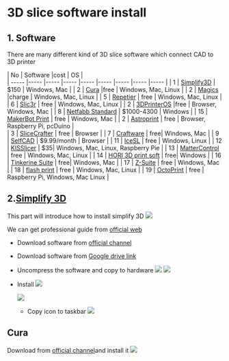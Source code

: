 # 3D slice software install


## 1. Software
There are many different kind of 3D slice software which connect CAD to 3D printer 

| No | Software |cost | OS |  
| ----- |----- |----- |----- |----- |----- |----- |----- |----- |
| 1 | [Simplify3D](https://www.simplify3d.com/)  | $150 | Windows,   Mac | 
| 2 | [Cura](https://ultimaker.com/software/ultimaker-cura) |free  | Windows,   Mac, Linux | 
| 2 | [Magics](https://www.materialise.com/en/software/magics) |charge  | Windows,   Mac, Linux | 
| 5 | [Repetier](https://www.repetier.com/) | free | Windows,   Mac, Linux | 
| 6 | [Slic3r](slic3r.org) | free | Windows,   Mac, Linux | 
| 2 | [3DPrinterOS](https://www.3dprinteros.com/)  |free | Browser,   Windows, Mac | 
| 8 | [Netfabb   Standard](https://www.autodesk.com/products/netfabb/overview) |  $1000-4300 | Windows | 
| 15 | [MakerBot   Print](https://www.makerbot.com/3d-printers/apps/makerbot-print/) | free | Windows,   Mac | 
| 2 | [Astroprint](https://www.astroprint.com/) | free |   Browser,   Raspberry Pi, pcDuino |  
| 3 | [SliceCrafter](https://icesl.loria.fr/slicecrafter/) | free | Browser | 
| 7 | [Craftware](https://craftbot.com/craftware/) | free| Windows,   Mac | 
| 9 | [SelfCAD](https://www.selfcad.com/)  | $9.99/month | Browser |
| 11 | [IceSL](https://icesl.loria.fr/) | free |  Windows,   Linux | 
| 12 | [KISSlicer](http://www.kisslicer.com/) | $35| Windows,   Mac, Linux, Raspberry Pie | 
| 13 | [MatterControl](https://www.matterhackers.com/store/l/mattercontrol/sk/MKZGTDW6) | free | Windows,   Mac, Linux | 
| 14 | [HORI 3D print soft](http://en.hori3d.com/) | free| Windows | 
| 16 | [Tinkerine   Suite](https://tinkerine.com/tinkerine-suite/) | free| Windows,   Mac | 
| 17 | [Z-Suite](https://zortrax.com/pl/software/) | free | Windows,   Mac | 
| 18 | [flash   print](https://www.flashprint.com/) | free | Windows,   Mac, Linux | 
| 19 | [OctoPrint](https://octoprint.org/) | free | Raspberry   Pi, Windows, Mac Linux | 


## 2.[Simplify 3D](https://www.simplify3d.com/)
This part will introduce how to install simplify 3D
![](https://gitlab.com/picbed/bed/uploads/7a4b896fcf4376818ad251891a17890f/WX20200401-101726_2x.png
)

We can get professional guide from [official web](https://www.simplify3d.com/support/)


* Download software from [official channel](https://www.simplify3d.com/software/)
* Download software from [Google drive link](https://drive.google.com/open?id=1ASPt7xwi8XatqlAV28snRRS21nCXHon6)

* Uncompress the software and copy to hardware
![](https://gitlab.com/picbed/bed/uploads/4cacc62612981f173134c45962037099/simplify3d1.png)
![](https://gitlab.com/picbed/bed/uploads/900036fefc537e06596fe9427c5710d1/WX20200401-153134.png)
* Install
  ![](https://gitlab.com/picbed/bed/uploads/0a431febbc36c5be33c86b7e4a3c3a1f/simplify3d5.png)

  ![](https://gitlab.com/picbed/bed/uploads/c93ab4553bf784f60621181ae6d541f5/WX20200401-153310.png)


  * Copy icon to taskbar
  ![](https://gitlab.com/picbed/bed/uploads/4be6b2e902b97f277450f6fd5d92d2b4/simplify3d6.png)
## Cura
Download from [official channel](https://ultimaker.com/software/ultimaker-cura)and install it 
![](https://gitlab.com/picbed/bed/uploads/e2814af502985f0dce910de1187d7074/WX20200401-153644.png)